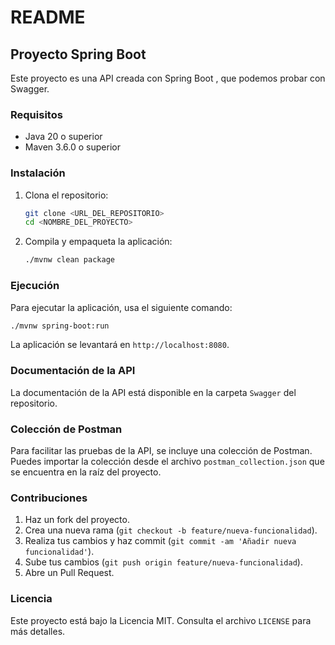 # README

## Proyecto Spring Boot 

Este proyecto es una API creada con Spring Boot , que podemos probar con Swagger. 

### Requisitos

- Java 20 o superior
- Maven 3.6.0 o superior

### Instalación

1. Clona el repositorio:
   ```sh
   git clone <URL_DEL_REPOSITORIO>
   cd <NOMBRE_DEL_PROYECTO>
   ```

2. Compila y empaqueta la aplicación:
   ```sh
   ./mvnw clean package
   ```

### Ejecución

Para ejecutar la aplicación, usa el siguiente comando:
```sh
./mvnw spring-boot:run
```

La aplicación se levantará en `http://localhost:8080`.

### Documentación de la API

La documentación de la API está disponible en la carpeta `Swagger` del repositorio.

### Colección de Postman

Para facilitar las pruebas de la API, se incluye una colección de Postman. Puedes importar la colección desde el archivo `postman_collection.json` que se encuentra en la raíz del proyecto.

### Contribuciones

1. Haz un fork del proyecto.
2. Crea una nueva rama (`git checkout -b feature/nueva-funcionalidad`).
3. Realiza tus cambios y haz commit (`git commit -am 'Añadir nueva funcionalidad'`).
4. Sube tus cambios (`git push origin feature/nueva-funcionalidad`).
5. Abre un Pull Request.

### Licencia

Este proyecto está bajo la Licencia MIT. Consulta el archivo `LICENSE` para más detalles.
